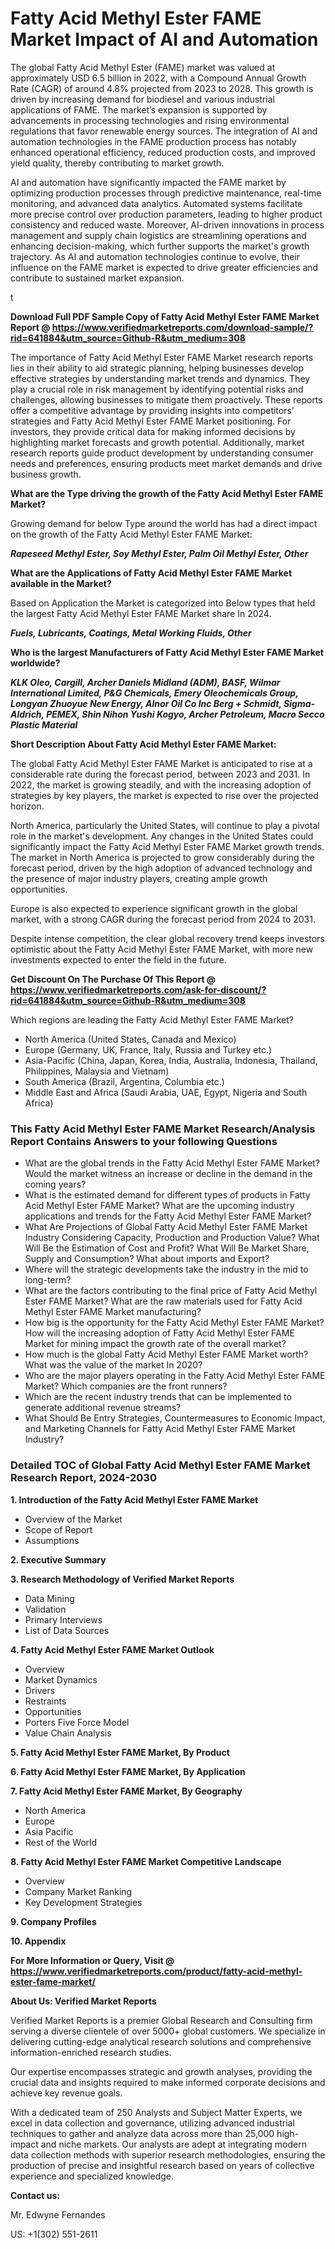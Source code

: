 <meta name="title" content="Global Fatty Acid Methyl Ester FAME Market Impact of AI and Automation"><meta name="description" content="The global Fatty Acid Methyl Ester (FAME) market was valued at approximately USD 6.5 billion in 2022, with a Compound Annual Growth Rate (CAGR) of around 4.8% projecte"><meta name="title" content="Fatty Acid Methyl Ester FAME Market Size, Share, Scope, Trends, Growth, Opportunities, Analysis, Forecast"><h1>Fatty Acid Methyl Ester FAME Market Impact of AI and Automation</h1><p>The global Fatty Acid Methyl Ester (FAME) market was valued at approximately USD 6.5 billion in 2022, with a Compound Annual Growth Rate (CAGR) of around 4.8% projected from 2023 to 2028. This growth is driven by increasing demand for biodiesel and various industrial applications of FAME. The market’s expansion is supported by advancements in processing technologies and rising environmental regulations that favor renewable energy sources. The integration of AI and automation technologies in the FAME production process has notably enhanced operational efficiency, reduced production costs, and improved yield quality, thereby contributing to market growth.</p><p>AI and automation have significantly impacted the FAME market by optimizing production processes through predictive maintenance, real-time monitoring, and advanced data analytics. Automated systems facilitate more precise control over production parameters, leading to higher product consistency and reduced waste. Moreover, AI-driven innovations in process management and supply chain logistics are streamlining operations and enhancing decision-making, which further supports the market's growth trajectory. As AI and automation technologies continue to evolve, their influence on the FAME market is expected to drive greater efficiencies and contribute to sustained market expansion.</p>t</p><p id="" class=""><strong>Download Full PDF Sample Copy of Fatty Acid Methyl Ester FAME Market Report @ <a href="https://www.verifiedmarketreports.com/download-sample/?rid=641884&utm_source=Github-R&utm_medium=308" target="_blank">https://www.verifiedmarketreports.com/download-sample/?rid=641884&utm_source=Github-R&utm_medium=308</a></strong></p><p>The importance of&nbsp;Fatty Acid Methyl Ester FAME Market research reports lies in their ability to aid strategic planning, helping businesses develop effective strategies by understanding market trends and dynamics. They play a crucial role in risk management by identifying potential risks and challenges, allowing businesses to mitigate them proactively. These reports offer a competitive advantage by providing insights into competitors' strategies and Fatty Acid Methyl Ester FAME Market positioning. For investors, they provide critical data for making informed decisions by highlighting market forecasts and growth potential. Additionally, market research reports guide product development by understanding consumer needs and preferences, ensuring products meet market demands and drive business growth.</p><p><strong>What are the&nbsp;Type driving the growth of the Fatty Acid Methyl Ester FAME Market?</strong></p><p id="" class="">Growing demand for below Type around the world has had a direct impact on the growth of the Fatty Acid Methyl Ester FAME Market:</p><em><strong>Rapeseed Methyl Ester, Soy Methyl Ester, Palm Oil Methyl Ester, Other</strong></em></p><strong>What are the&nbsp;Applications&nbsp;of Fatty Acid Methyl Ester FAME Market available in the Market?</strong></p><p id="" class="">Based on Application the Market is categorized into Below types that held the largest Fatty Acid Methyl Ester FAME Market share In 2024.</p><em><strong>Fuels, Lubricants, Coatings, Metal Working Fluids, Other</strong></em></p><strong>Who is the largest Manufacturers of Fatty Acid Methyl Ester FAME Market worldwide?</strong></p><p><em><strong>KLK Oleo, Cargill, Archer Daniels Midland (ADM), BASF, Wilmar International Limited, P&G Chemicals, Emery Oleochemicals Group, Longyan Zhuoyue New Energy, Alnor Oil Co Inc Berg + Schmidt, Sigma-Aldrich, PEMEX, Shin Nihon Yushi Kogyo, Archer Petroleum, Macro Secco Plastic Material</strong></em></p><p id="" class=""><strong>Short Description About Fatty Acid Methyl Ester FAME Market:</strong></p><p>The global Fatty Acid Methyl Ester FAME Market is anticipated to rise at a considerable rate during the forecast period, between 2023 and 2031. In 2022, the market is growing steadily, and with the increasing adoption of strategies by key players, the market is expected to rise over the projected horizon.</p><p>North America, particularly the United States, will continue to play a pivotal role in the market's development. Any changes in the United States could significantly impact the Fatty Acid Methyl Ester FAME Market growth trends. The market in North America is projected to grow considerably during the forecast period, driven by the high adoption of advanced technology and the presence of major industry players, creating ample growth opportunities.</p><p>Europe is also expected to experience significant growth in the global market, with a strong CAGR during the forecast period from 2024 to 2031.</p><p>Despite intense competition, the clear global recovery trend keeps investors optimistic about the Fatty Acid Methyl Ester FAME Market, with more new investments expected to enter the field in the future.</p><p id="" class=""><strong>Get Discount On The Purchase Of This Report @ <a href="https://www.verifiedmarketreports.com/ask-for-discount/?rid=641884&utm_source=Github-R&utm_medium=308" target="_blank">https://www.verifiedmarketreports.com/ask-for-discount/?rid=641884&utm_source=Github-R&utm_medium=308</a></strong></p>Which regions are leading the Fatty Acid Methyl Ester FAME Market?</p><ul><li>North America (United States, Canada and Mexico)</li><li>Europe (Germany, UK, France, Italy, Russia and Turkey etc.)</li><li>Asia-Pacific (China, Japan, Korea, India, Australia, Indonesia, Thailand, Philippines, Malaysia and Vietnam)</li><li>South America (Brazil, Argentina, Columbia etc.)</li><li>Middle East and Africa (Saudi Arabia, UAE, Egypt, Nigeria and South Africa)</li></ul><h3 id="" class="">This Fatty Acid Methyl Ester FAME Market Research/Analysis Report Contains Answers to your following Questions</h3><ul><li>What are the global trends in the Fatty Acid Methyl Ester FAME Market? Would the market witness an increase or decline in the demand in the coming years?</li><li>What is the estimated demand for different types of products in Fatty Acid Methyl Ester FAME Market? What are the upcoming industry applications and trends for the Fatty Acid Methyl Ester FAME Market?</li><li>What Are Projections of Global Fatty Acid Methyl Ester FAME Market Industry Considering Capacity, Production and Production Value? What Will Be the Estimation of Cost and Profit? What Will Be Market Share, Supply and Consumption? What about imports and Export?</li><li>Where will the strategic developments take the industry in the mid to long-term?</li><li>What are the factors contributing to the final price of Fatty Acid Methyl Ester FAME Market? What are the raw materials used for Fatty Acid Methyl Ester FAME Market manufacturing?</li><li>How big is the opportunity for the Fatty Acid Methyl Ester FAME Market? How will the increasing adoption of Fatty Acid Methyl Ester FAME Market for mining impact the growth rate of the overall market?</li><li>How much is the global Fatty Acid Methyl Ester FAME Market worth? What was the value of the market In 2020?</li><li>Who are the major players operating in the Fatty Acid Methyl Ester FAME Market? Which companies are the front runners?</li><li>Which are the recent industry trends that can be implemented to generate additional revenue streams?</li><li>What Should Be Entry Strategies, Countermeasures to Economic Impact, and Marketing Channels for Fatty Acid Methyl Ester FAME Market Industry?</li></ul><h3 id="" class="">Detailed TOC of Global Fatty Acid Methyl Ester FAME Market Research Report, 2024-2030</h3><p id="" class=""><strong>1. Introduction of the Fatty Acid Methyl Ester FAME Market</strong></p><ul><li>Overview of the Market</li><li>Scope of Report</li><li>Assumptions</li></ul><p id="" class=""><strong>2. Executive Summary</strong></p><p id="" class=""><strong>3. Research Methodology of Verified Market Reports</strong></p><ul><li>Data Mining</li><li>Validation</li><li>Primary Interviews</li><li>List of Data Sources</li></ul><p id="" class=""><strong>4. Fatty Acid Methyl Ester FAME Market Outlook</strong></p><ul><li>Overview</li><li>Market Dynamics</li><li>Drivers</li><li>Restraints</li><li>Opportunities</li><li>Porters Five Force Model</li><li>Value Chain Analysis</li></ul><p id="" class=""><strong>5. Fatty Acid Methyl Ester FAME Market, By Product</strong></p><p id="" class=""><strong>6. Fatty Acid Methyl Ester FAME Market, By Application</strong></p><p id="" class=""><strong>7. Fatty Acid Methyl Ester FAME Market, By Geography</strong></p><ul><li>North America</li><li>Europe</li><li>Asia Pacific</li><li>Rest of the World</li></ul><p id="" class=""><strong>8. Fatty Acid Methyl Ester FAME Market Competitive Landscape</strong></p><ul><li>Overview</li><li>Company Market Ranking</li><li>Key Development Strategies</li></ul><p id="" class=""><strong>9. Company Profiles</strong></p><p id="" class=""><strong>10. Appendix</strong></p><p id="" class=""><strong>For More Information or Query, Visit @ <a href="https://www.verifiedmarketreports.com/product/fatty-acid-methyl-ester-fame-market/" target="_blank">https://www.verifiedmarketreports.com/product/fatty-acid-methyl-ester-fame-market/</a></strong></p><p id="" class=""><strong>About Us: Verified Market Reports</strong></p><p id="" class="">Verified Market Reports is a premier Global Research and Consulting firm serving a diverse clientele of over 5000+ global customers. We specialize in delivering cutting-edge analytical research solutions and comprehensive information-enriched research studies.</p><p id="" class="">Our expertise encompasses strategic and growth analyses, providing the crucial data and insights required to make informed corporate decisions and achieve key revenue goals.</p><p id="" class="">With a dedicated team of 250 Analysts and Subject Matter Experts, we excel in data collection and governance, utilizing advanced industrial techniques to gather and analyze data across more than 25,000 high-impact and niche markets. Our analysts are adept at integrating modern data collection methods with superior research methodologies, ensuring the production of precise and insightful research based on years of collective experience and specialized knowledge.</p><p id="" class=""><strong>Contact us:</strong></p><p id="" class="">Mr. Edwyne Fernandes</p><p id="" class="">US: +1(302) 551-2611</p>